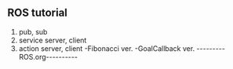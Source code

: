 ROS tutorial
--------------------------
1. pub, sub
2. service server, client
3. action server, client
  -Fibonacci ver.
  -GoalCallback ver.
---------ROS.org----------
